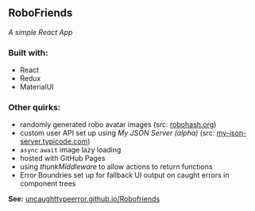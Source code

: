 ## RoboFriends
*A simple React App*

### Built with:
- React
- Redux
- MaterialUI

### Other quirks:
- randomly generated robo avatar images (src: [robohash.org](https://robohash.org))
- custom user API set up using *My JSON Server (alpha)* (src: [my-json-server.typicode.com](https://my-json-server.typicode.com/))
- `async` `await` image lazy loading
- hosted with GitHub Pages
- using *thunkMiddleware* to allow actions to return functions
- Error Boundries set up for fallback UI output on caught errors in component trees

**See:** [uncaughttypeerror.github.io/Robofriends](https://uncaughttypeerror.github.io/Robofriends/)